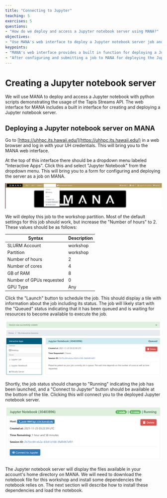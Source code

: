 ```yaml
---
title: "Connecting to Jupyter"
teaching: 5
exercises: 5
questions:
- "How do we deploy and access a Jupyter notebook server using MANA?"
objectives:
- "Use MANA's web interface to deploy a Jupyter notebook server job and connect to the server."
keypoints:
- "MANA's web interface provides a built in function for deploying a Jupyter notebook server."
- "After configuring and submitting a job to MANA for deploying the Jupyter notebook server, we can connect to the server and use it to access notebook files stored in the user's home directory."
---
```


# Creating a Jupyter notebook server

We will use MANA to deploy and access a Jupyter notebook with python scripts demonstrating the usage of the Tapis Streams API. The web interface for MANA includes a built in interface for creating and deploying a Jupyter notebook server.

## Deploying a Jupyter notebook server on MANA

Go to [https://uhhpc.its.hawaii.edu/](https://uhhpc.its.hawaii.edu/) in a web browser and log in with your UH credentials. This will bring you to the MANA web interface.

At the top of this interface there should be a dropdown menu labeled "Interactive Apps". Click this and select "Jupyter Notebook" from the dropdown menu. This will bring you to a form for configuring and deploying the server as a job on MANA.

![MANA Interactive job menu](../fig/mana_jupyter.PNG)

We will deploy this job to the workshop partition. Most of the default settings for this job should work, but increase the "Number of hours" to 2. These values should be as follows:

| Syntax                    | Description |
| ------------------------- | ----------- |
| SLURM Account             | workshop    |
| Partition                 | workshop    |
| Number of hours           | 2           |
| Number of cores           | 4           |
| GB of RAM                 | 8           |
| Number of GPUs requested  | 0           |
| GPU Type                  | Any         |

Click the "Launch" button to schedule the job. This should display a tile with information about the job including its status. The job will likely start with the "Queued" status indicating that it has been queued and is waiting for resources to become available to execute the job.

![Jupyter notebook server job queued](../fig/job_queued.PNG)

Shortly, the job status should change to "Running" indicating the job has been launched, and a "Connect to Jupyter" button should be available at the bottom of the tile. Clicking this will connect you to the deployed Jupyter notebook server.

![Jupyter notebook server job running](../fig/job_running.PNG)

The Jupyter notebook server will display the files available in your account's home directory on MANA. We will need to download the notebook file for this workshop and install some dependencies the notebook relies on. The next section will describe how to install these dependencies and load the notebook.
